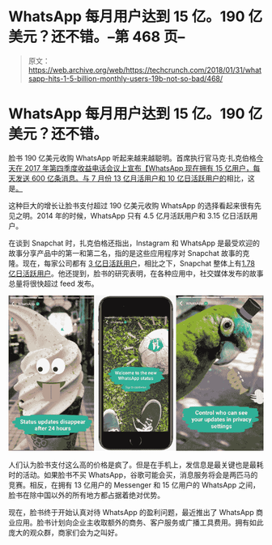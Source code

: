 # WhatsApp 每月用户达到 15 亿。190 亿美元？还不错。–第 468 页–

> 原文：<https://web.archive.org/web/https://techcrunch.com/2018/01/31/whatsapp-hits-1-5-billion-monthly-users-19b-not-so-bad/468/>

# WhatsApp 每月用户达到 15 亿。190 亿美元？还不错。

脸书 190 亿美元收购 WhatsApp 听起来越来越聪明。首席执行官马克·扎克伯格[今天在 2017 年第四季度收益电话会议上宣布【WhatsApp 现在拥有 15 亿用户，每天发送 600 亿条消息。与 7 月份 13 亿月活用户和 10 亿日活跃用户的](https://web.archive.org/web/20200327014113/https://beta.techcrunch.com/2018/01/31/facebook-q4-2017-earnings/)相比，这是[。](https://web.archive.org/web/20200327014113/https://beta.techcrunch.com/2017/07/26/whatsapp-status-stories-250-million/)

这种巨大的增长让脸书支付超过 190 亿美元收购 WhatsApp 的选择看起来很有先见之明。2014 年的时候，WhatsApp 只有 4.5 亿月活跃用户和 3.15 亿日活跃用户。

在谈到 Snapchat 时，扎克伯格还指出，Instagram 和 WhatsApp 是最受欢迎的故事分享产品中的第一和第二名，指的是这些应用程序对 Snapchat 故事的克隆。现在，每家公司都有 [3 亿日活跃用户](https://web.archive.org/web/20200327014113/https://beta.techcrunch.com/2017/11/01/instagram-whatsapp-vs-snapchat/)，相比之下，Snapchat 整体上有[1.78 亿日活跃用户](https://web.archive.org/web/20200327014113/https://beta.techcrunch.com/2017/11/07/snap-earnings-q3-2017/)。他还提到，脸书的研究表明，在各种应用中，社交媒体发布的故事总量将很快超过 feed 发布。

![](img/5cf7b122915e9f33709e7de02a6306cc.png)

人们认为脸书支付这么高的价格是疯了。但是在手机上，发信息是最关键也是最耗时的活动。如果脸书不买 WhatsApp，谷歌可能会买，消息服务将会是两匹马的竞赛。相反，在拥有 13 亿用户的 Messenger 和 15 亿用户的 WhatsApp 之间，脸书在除中国以外的所有地方都占据着绝对优势。

现在，脸书终于开始认真对待 WhatsApp 的盈利问题，最近推出了 WhatsApp 商业应用。脸书计划向企业主收取额外的商务、客户服务或广播工具费用。拥有如此庞大的观众群，商家们会为之叫好。